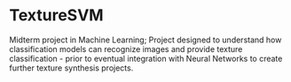 # TextureSVM
Midterm project in Machine Learning; Project designed to understand how classification models can recognize images and provide texture classification - prior to eventual integration with Neural Networks to create further texture synthesis projects.
